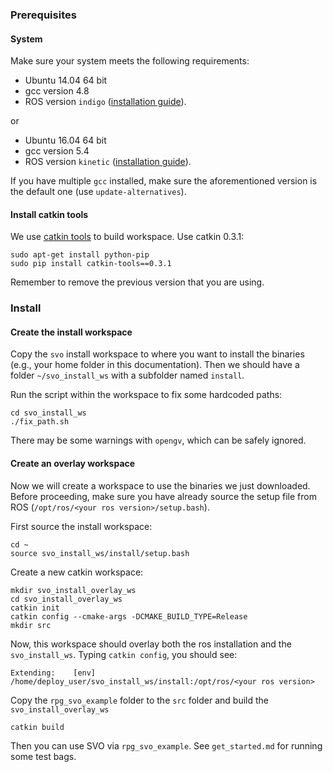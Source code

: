 ### Prerequisites
#### System
Make sure your system meets the following requirements:

* Ubuntu 14.04 64 bit
* gcc version 4.8
* ROS version `indigo` ([installation guide](http://wiki.ros.org/indigo/Installation/Ubuntu)).

or 

* Ubuntu 16.04 64 bit
* gcc version 5.4
* ROS version `kinetic` ([installation guide](http://wiki.ros.org/kinetic/Installation/Ubuntu)).

If you have multiple `gcc` installed, make sure the aforementioned version is the default one (use `update-alternatives`).

#### Install catkin tools
We use [catkin tools](https://catkin-tools.readthedocs.io/en/latest/) to build workspace. Use catkin 0.3.1:

    sudo apt-get install python-pip
    sudo pip install catkin-tools==0.3.1

Remember to remove the previous version that you are using.


### Install

#### Create the install workspace
Copy the `svo` install workspace to where you want to install the binaries (e.g., your home folder in this documentation). Then we should have a folder `~/svo_install_ws` with a subfolder named `install`.

Run the script within the workspace to fix some hardcoded paths:

    cd svo_install_ws
    ./fix_path.sh
    
 There may be some warnings with `opengv`, which can be safely ignored.

#### Create an overlay workspace
Now we will create a workspace to use the binaries we just downloaded. Before proceeding, make sure you have already source the setup file from ROS (`/opt/ros/<your ros version>/setup.bash`).

First source the install workspace:

    cd ~
    source svo_install_ws/install/setup.bash

Create a new catkin workspace:

    mkdir svo_install_overlay_ws
    cd svo_install_overlay_ws
    catkin init
    catkin config --cmake-args -DCMAKE_BUILD_TYPE=Release
    mkdir src

Now, this workspace should overlay both the ros installation and the `svo_install_ws`. Typing `catkin config`, you should see:

    Extending:    [env] /home/deploy_user/svo_install_ws/install:/opt/ros/<your ros version>
    
Copy the `rpg_svo_example` folder to the `src` folder and build the `svo_install_overlay_ws`

    catkin build
    
Then you can use SVO via `rpg_svo_example`. See `get_started.md` for running some test bags.
